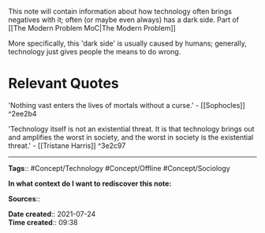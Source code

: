 This note will contain information about how technology often brings negatives with it; often (or maybe even always) has a dark side. Part of [[The Modern Problem MoC|The Modern Problem]]

More specifically, this 'dark side' is usually caused by humans; generally, technology just gives people the means to do wrong.


# Relevant Quotes
'Nothing vast enters the lives of mortals without a curse.' - [[Sophocles]] ^2ee2b4

'Technology itself is not an existential threat. It is that technology brings out and amplifies the worst in society, and the worst in society is the existential threat.' - [[Tristane Harris]] ^3e2c97


---
**Tags**:: #Concept/Technology #Concept/Offline #Concept/Sociology 

**In what context do I want to rediscover this note:**

**Sources**::

**Date created**:: 2021-07-24  
**Time created**:: 09:38